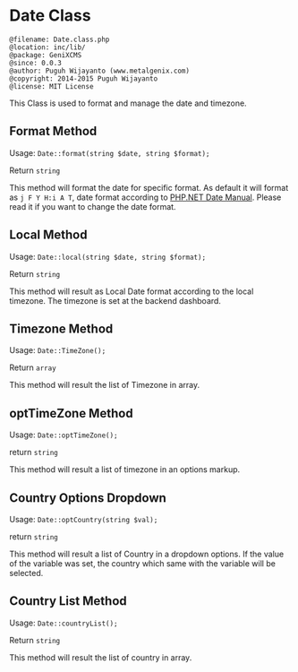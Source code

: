 # Date Class

```
@filename: Date.class.php
@location: inc/lib/
@package: GeniXCMS
@since: 0.0.3
@author: Puguh Wijayanto (www.metalgenix.com)
@copyright: 2014-2015 Puguh Wijayanto
@license: MIT License
```

This Class is used to format and manage the date and timezone. 

## Format Method 

Usage: `Date::format(string $date, string $format);`

Return `string`

This method will format the date for specific format. As default it will format as `j F Y H:i A T`, date format according to [PHP.NET Date Manual](http://php.net/manual/en/function.date.php). Please read it if you want to change the date format. 


## Local Method 

Usage: `Date::local(string $date, string $format);`

Return `string`


This method will result as Local Date format according to the local timezone. The timezone is set at the backend dashboard.


## Timezone Method

Usage: `Date::TimeZone();`

Return `array`


This method will result the list of Timezone in array.


## optTimeZone Method

Usage: `Date::optTimeZone();`

return `string`

This method will result a list of timezone in an options markup. 


## Country Options Dropdown

Usage: `Date::optCountry(string $val);`

return `string`

This method will result a list of Country in a dropdown options. If the value of the variable was set, the country which same with the variable will be selected.


## Country List Method

Usage: `Date::countryList();`

Return `string`

This method will result the list of country in array.